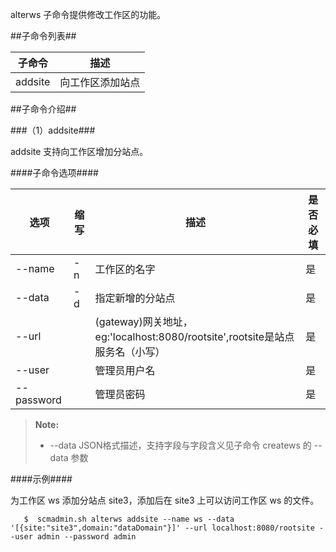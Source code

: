 alterws 子命令提供修改工作区的功能。

##子命令列表##

|子命令    |描述             |
|----------|-----------------|
|addsite   |向工作区添加站点 |

##子命令介绍##

###（1）addsite###

addsite 支持向工作区增加分站点。

####子命令选项####

|选项       |缩写 |描述                                                     |是否必填|
|-----------|-----|---------------------------------------------------------|--------|
|--name     |-n   |工作区的名字                                             |是      |
|--data     |-d   |指定新增的分站点                                         |是      |
|--url   |     |(gateway)网关地址，eg:'localhost:8080/rootsite',rootsite是站点服务名（小写） |是      |
|--user|     |管理员用户名         |是      |
|--password|     |管理员密码        |是      |

>  **Note:**
>
>  * --data JSON格式描述，支持字段与字段含义见子命令 createws 的 --data 参数

####示例####

为工作区 ws 添加分站点 site3，添加后在 site3 上可以访问工作区 ws 的文件。

```lang-javascript
   $  scmadmin.sh alterws addsite --name ws --data '[{site:"site3",domain:"dataDomain"}]' --url localhost:8080/rootsite --user admin --password admin
```